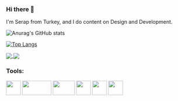 ### Hi there 👋

I'm Serap from Turkey, and I do content on Design and Development.



![Anurag's GitHub stats](https://github-readme-stats.vercel.app/api?username=serapkantar&theme=buefy&show_icons=true&hide=contribs,prs) 

[![Top Langs](https://github-readme-stats.vercel.app/api/top-langs/?username=serapkantar&layout=compact&theme=buefy)](https://github.com/serapkantar/github-readme-stats)

 <a href="https://github.com/serapkantar/react_training_app.git">
  <img align="center" src="https://github-readme-stats.vercel.app/api/pin/?username=serapkantar&theme=buefy&repo=react_training_app"/>
</a> 
<a href="https://github.com/serapkantar/angular-training-projects-.git">
  <img align="center" src="https://github-readme-stats.vercel.app/api/pin/?username=serapkantar&theme=buefy&repo=angular-training-projects-" />
</a>


<!--   
https://www.vectorlogo.zone/logos/twitter/twitter-tile.svg
https://www.vectorlogo.zone/logos/instagram/instagram-icon.svg
https://www.vectorlogo.zone/logos/linkedin/linkedin-tile.svg -->



<h3 align="left">Tools:</h3>
<p align="left"> 
 
   <img src="https://www.vectorlogo.zone/logos/w3_html5/w3_html5-icon.svg"  width="40" height="40"/> 
   <img src="https://www.vectorlogo.zone/logos/w3_css/w3_css-ar21.svg"  width="80" height="40"/> 
   <img src="https://www.vectorlogo.zone/logos/getbootstrap/getbootstrap-ar21.svg"  width="60" height="40"/> 
   <img src="https://www.vectorlogo.zone/logos/javascript/javascript-vertical.svg"  width="40" height="40"/> 
   <img src="https://www.vectorlogo.zone/logos/reactjs/reactjs-icon.svg"  width="40" height="40"/>
   <img src="https://www.vectorlogo.zone/logos/angular/angular-icon.svg"  width="40" height="40"/> </p>
